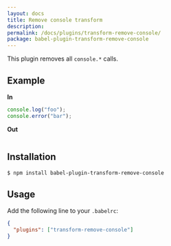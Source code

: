 ```yaml
---
layout: docs
title: Remove console transform
description:
permalink: /docs/plugins/transform-remove-console/
package: babel-plugin-transform-remove-console
---
```


This plugin removes all `console.*` calls.

## Example

**In**

```javascript
console.log("foo");
console.error("bar");
```

**Out**

```javascript
```

## Installation

```sh
$ npm install babel-plugin-transform-remove-console
```

## Usage

Add the following line to your `.babelrc`:

```json
{
  "plugins": ["transform-remove-console"]
}
```
